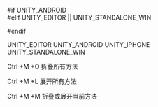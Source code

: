 #if UNITY_ANDROID      
#elif  UNITY_EDITOR || UNITY_STANDALONE_WIN

#endif

UNITY_EDITOR
UNITY_ANDROID
UNITY_IPHONE
UNITY_STANDALONE_WIN




Ctrl +M +O 折叠所有方法

Ctrl +M +L 展开所有方法

Ctrl +M +M 折叠或展开当前方法
